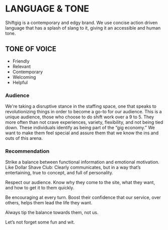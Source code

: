 # LANGUAGE & TONE


Shiftgig is a contemporary and edgy brand. We use concise action driven language that has a splash of slang to it, giving it an accessible and human tone. 

## TONE OF VOICE
* Friendly
* Relevant
* Contemporary
* Welcoming
* Helpful

### Audience
We're taking a disruptive stance in the staffing space, one that speaks to revolutionizing things in order to become a go-to for our audience. This is a unique audience, those who choose to do shift work over a 9 to 5. They more often than not crave experiences, variety, flexibility, and not being tied down. These individuals identify as being part of the “gig economy.” We want to make them feel special and assure them that we know the ins and outs of this arena.

### Recommendation
Strike a balance between functional information and emotional motivation. Like Dollar Shave Club: Clearly communicates, but in a way that’s entertaining, true to concept, and full of personality.

Respect our audience. Know why they come to the site, what they want, and how to get it to them quickly.

Be encouraging at every turn. Boost their confidence that our service, over others, helps them lead the life they want.

Always tip the balance towards them, not us.

Let’s not forget some fun and wit.

<!-- 
### Segmentation

Since it’s a service, those we’re helping are less “customers” than they are users. “Workers” sounds like you belong in a factory.

I prefer to think of all sides as variants of “specialists.” Businesses trying to be smart and succeed. Workers who choose this lifestyle and have committed to it. 
-->
